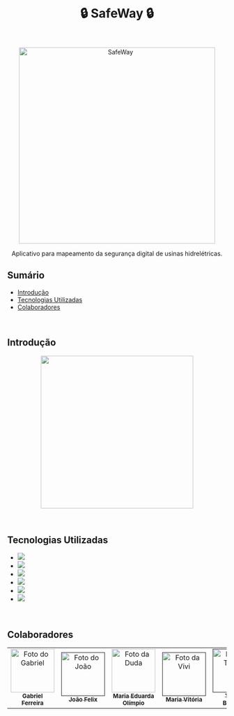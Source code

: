 <h1 align="center"> 🔒 SafeWay 🔒 </h1> <br>
<p align="center">
    <img alt="SafeWay" title="Logo" src="https://user-images.githubusercontent.com/93235055/207123160-89de172b-5a0d-48a0-bfa1-fb58be3a4422.png" width="450">
</p>

<p align="center">
  Aplicativo para mapeamento da segurança digital de usinas hidrelétricas.
</p>

## Sumário

- [Introdução](#introduction)
- [Tecnologias Utilizadas](#features)
- [Colaboradores](#contributors)

<br>

## Introdução

<p align="center">
  <img src = "https://user-images.githubusercontent.com/93235055/207127691-a54de01d-b90a-498c-b79f-6762aaeea71c.png" width=350>
</p>

<br>

## Tecnologias Utilizadas


* <img src = "https://img.shields.io/badge/HTML5-E34F26?style=for-the-badge&logo=html5&logoColor=white"/>
* <img src = "https://img.shields.io/badge/CSS3-1572B6?style=for-the-badge&logo=css3&logoColor=white"/>
* <img src = "https://img.shields.io/badge/JavaScript-323330?style=for-the-badge&logo=javascript&logoColor=F7DF1E"/>
* <img src = "https://img.shields.io/badge/Node.js-43853D?style=for-the-badge&logo=node.js&logoColor=white"/>
* <img src = "https://img.shields.io/badge/React_Native-20232A?style=for-the-badge&logo=react&logoColor=61DAFB"/>
* <img src = "https://img.shields.io/badge/MongoDB-4EA94B?style=for-the-badge&logo=mongodb&logoColor=white"/>


<br>

## Colaboradores

<table>
  <tr>
    <td align="center">
      <a href=" target="_blank">
        <img src="" width="100px;" alt="Foto do Gabriel"/><br>
        <sub>
          <b>Gabriel Ferreira</b>
        </sub>
      </a>
      <td align="center">
      <a href="" target="_blank">
        <img src="" width="100px;" alt="Foto do João"/><br>
        <sub>
          <b>João Felix</b>
        </sub>
      </a>
      <td align="center">
      <a href="https://github.com/MEduardaOl" target="_blank">
        <img src="https://user-images.githubusercontent.com/93235055/207135066-7967898e-d0c3-4314-abdd-abfe290d18a8.png" width="100px;" alt="Foto da Duda"/><br>
        <sub>
          <b>Maria Eduarda Olímpio</b>
        </sub>
      </a>
      <td align="center">
      <a href="" target="_blank">
        <img src="" width="100px;" alt="Foto da Vivi"/><br>
        <sub>
          <b>Maria Vitória</b>
        </sub>
      </a>
      <td align="center">
      <a href="" target="_blank">
        <img src="" width="100px;" alt="Foto do Thales"/><br>
        <sub>
          <b>Thales Barbosa</b>
        </sub>
      </a>
      <td align="center">
      <a href="https://github.com/thborgess" target="_blank">
        <img src="https://user-images.githubusercontent.com/93235055/207134053-ab61008f-97c0-42aa-9cd5-5fc27fac95a7.jpg" width="100px;" alt="Foto do Thiago"/><br>
        <sub>
          <b>Thiago Borges</b>
        </sub>
      </a>
  </tr>
</table>





